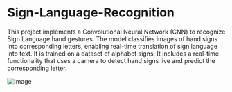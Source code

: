 # Sign-Language-Recognition

This project implements a Convolutional Neural Network (CNN) to recognize Sign Language hand gestures. The model classifies images of hand signs into corresponding letters, enabling real-time translation of sign language into text. It is trained on a dataset of alphabet signs.
It includes a real-time functionality that uses a camera to detect hand signs live and predict the corresponding letter.

![image](https://github.com/user-attachments/assets/ee9ca2d9-064d-4776-8124-92c25d103f1d)

